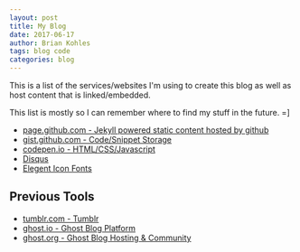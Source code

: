 ```yaml
---
layout: post
title: My Blog
date: 2017-06-17
author: Brian Kohles
tags: blog code
categories: blog
---
```

This is a list of the services/websites I'm using to create this blog as well as host content that is linked/embedded.

This list is mostly so I can remember where to find my stuff in the future. =]

* [page.github.com - Jekyll powered static content hosted by github](http://pages.github.com)
* [gist.github.com - Code/Snippet Storage](https://gist.github.com)
* [codepen.io - HTML/CSS/Javascript](http://codepen.io)
* [Disqus](http://www.disqus.com)
* [Elegent Icon Fonts](http://www.elegantthemes.com/blog/resources/elegant-icon-font)

## Previous Tools ##
* [tumblr.com - Tumblr](http://www.tumblr.com)
* [ghost.io - Ghost Blog Platform](http://www.ghost.io)
* [ghost.org - Ghost Blog Hosting & Community](http://www.ghost.org)
